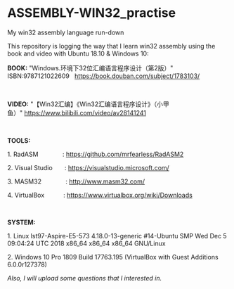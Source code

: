 # ASSEMBLY-WIN32_practise
My win32 assembly language run-down 

<p>This repository is logging the way that I learn win32 assembly using the book and video with Ubuntu 18.10 &amp; Windows 10:</p>
<p><strong>BOOK:</strong> "Windows.环境下32位汇编语言程序设计（第2版）" ISBN:9787121022609&nbsp; &nbsp;<a href="https://book.douban.com/subject/1783103/" rel="nofollow">https://book.douban.com/subject/1783103/</a></p>
<p>&nbsp;</p>
<p><strong>VIDEO:</strong> "【Win32汇编】《Win32汇编语言程序设计》（小甲鱼）"&nbsp;<a href="https://www.bilibili.com/video/av28141241">https://www.bilibili.com/video/av28141241</a></p>
<p>&nbsp;</p>
<p><strong>TOOLS:</strong></p>
<p>1. RadASM&nbsp;&nbsp;&nbsp;&nbsp;&nbsp;&nbsp;&nbsp;&nbsp;&nbsp;&nbsp;&nbsp;&nbsp;&nbsp; : <a href="https://github.com/mrfearless/RadASM2">https://github.com/mrfearless/RadASM2</a></p>
<p>2. Visual Studio&nbsp;&nbsp;&nbsp;&nbsp;&nbsp;&nbsp; : <a href="https://visualstudio.microsoft.com/">https://visualstudio.microsoft.com/</a></p>
<p>3. MASM32&nbsp;&nbsp;&nbsp;&nbsp;&nbsp;&nbsp;&nbsp;&nbsp;&nbsp;&nbsp;&nbsp; &nbsp; : <a href="http://www.masm32.com/">http://www.masm32.com/</a></p>
<p>4. VirtualBox&nbsp;&nbsp;&nbsp;&nbsp;&nbsp;&nbsp;&nbsp;&nbsp;&nbsp;&nbsp; : <a href="https://www.virtualbox.org/wiki/Downloads">https://www.virtualbox.org/wiki/Downloads</a></p>
<p>&nbsp;</p>
<p><strong>SYSTEM:</strong></p>
<p>1. Linux lst97-Aspire-E5-573 4.18.0-13-generic #14-Ubuntu SMP Wed Dec 5 09:04:24 UTC 2018 x86_64 x86_64 x86_64 GNU/Linux</p>
<p>2. Windows 10 Pro 1809 Build 17763.195 (VirtualBox with Guest Additions 6.0.0r127378)<strong><br /></strong></p>
<p><em>Also, I will upload some questions that I interested in.</em></p>
